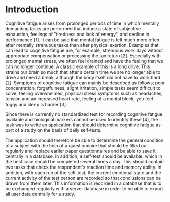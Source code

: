 # Introduction

Cognitive fatigue arises from prolonged periods of time in which
mentally demanding tasks are performed that induce a state of subjective
exhaustion, feelings of "tiredness and lack of energy", and decline in
performance \[1\]. It can be said that mental fatigue is felt much more
often after mentally strenuous tasks than after physical exertion.
Examples that can lead to cognitive fatigue are, for example, strenuous
work days without appropriate compensation or processing the tax return
\[2\]. Especially with prolonged mental stress, we often feel drained
and have the feeling that we can no longer continue. A classic example
of this is a long drive. This strains our brain so much that after a
certain time we are no longer able to drive and need a break, although
the body itself did not have to work hard \[2\]. Symptoms of cognitive
fatigue can mainly be described as follows: poor concentration,
forgetfulness, slight irritation, simple tasks seem difficult to solve,
feeling overwhelmed, physical stress symptoms such as headaches, tension
and an increased heart rate, feeling of a mental block, you feel foggy
and sleep is harder \[3\].

Since there is currently no standardized test for recording cognitive
fatigue available and biological markers cannot be used to identify
these \[4\], the task was to write an application that should determine
cognitive fatigue as part of a study on the basis of daily self-tests.

The application should therefore be able to determine the general
condition of a subject with the help of a questionnaire that should be
filled out regularly and replace earlier paper questionnaires and be
able to save it centrally in a database. In addition, a self-test should
be available, which in the best case should be completed several times a
day. This should contain two tasks that check the respondent's reaction
time and memory ability. In addition, with each run of the self-test,
the current emotional state and the current activity of the test person
are recorded so that conclusions can be drawn from them later. This
information is recorded in a database that is to be exchanged regularly
with a server database in order to be able to export all user data
centrally for a study.
